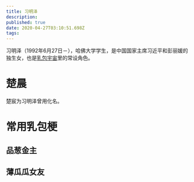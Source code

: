 ```yaml
---
title: 习明泽
description: 
published: true
date: 2020-04-27T03:10:51.698Z
tags: 
---
```


习明泽（1992年6月27日－），哈佛大学学生，是中国国家主席习近平和彭丽媛的独生女，也是[乳包宇宙](/zh/encyclopedia-winnica)里的常设角色。

# 楚晨
楚宸为习明泽曾用化名。

# 常用乳包梗
## 品葱金主

## 薄瓜瓜女友